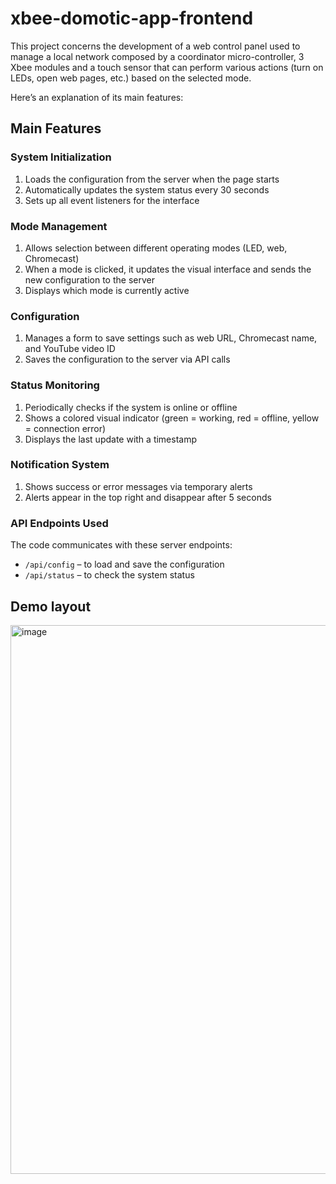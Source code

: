 # xbee-domotic-app-frontend
This project concerns the development of a web control panel used to manage a local network composed by a coordinator micro-controller, 3 Xbee modules and a touch sensor that can perform various actions (turn on LEDs, open web pages, etc.) based on the selected mode.

Here’s an explanation of its main features:

## Main Features

### System Initialization

1. Loads the configuration from the server when the page starts
2. Automatically updates the system status every 30 seconds
3. Sets up all event listeners for the interface

### Mode Management

1. Allows selection between different operating modes (LED, web, Chromecast)
2. When a mode is clicked, it updates the visual interface and sends the new configuration to the server
3. Displays which mode is currently active

### Configuration

1. Manages a form to save settings such as web URL, Chromecast name, and YouTube video ID
2. Saves the configuration to the server via API calls

### Status Monitoring

1. Periodically checks if the system is online or offline
2. Shows a colored visual indicator (green = working, red = offline, yellow = connection error)
3. Displays the last update with a timestamp

### Notification System

1. Shows success or error messages via temporary alerts
2. Alerts appear in the top right and disappear after 5 seconds

### API Endpoints Used

The code communicates with these server endpoints:

* `/api/config` – to load and save the configuration
* `/api/status` – to check the system status

## Demo layout

<img width="782" height="878" alt="image" src="https://github.com/user-attachments/assets/ce077ca7-64da-4e40-9e06-1358c7dacadb" />

